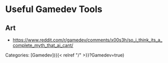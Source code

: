 # Useful Gamedev Tools

## Art

 - https://www.reddit.com/r/gamedev/comments/x00s3h/so_i_think_its_a_complete_myth_that_ai_cant/

Categories: [Gamedev]({{< relref "/" >}}?Gamedev=true)